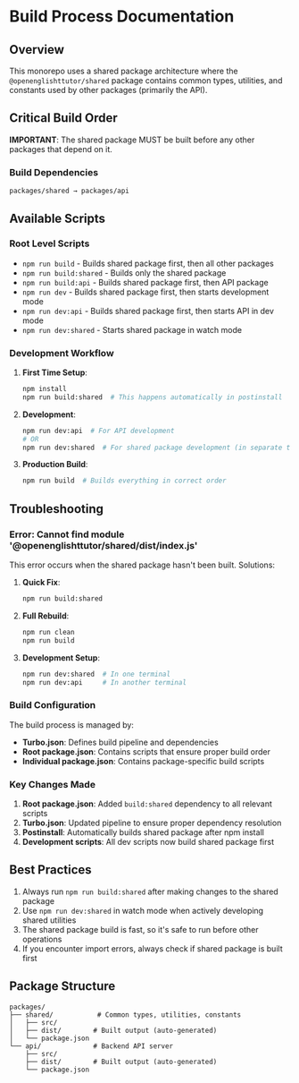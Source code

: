 # Build Process Documentation

## Overview

This monorepo uses a shared package architecture where the `@openenglishttutor/shared` package contains common types, utilities, and constants used by other packages (primarily the API).

## Critical Build Order

**IMPORTANT**: The shared package MUST be built before any other packages that depend on it.

### Build Dependencies

```
packages/shared → packages/api
```

## Available Scripts

### Root Level Scripts

- `npm run build` - Builds shared package first, then all other packages
- `npm run build:shared` - Builds only the shared package
- `npm run build:api` - Builds shared package first, then API package
- `npm run dev` - Builds shared package first, then starts development mode
- `npm run dev:api` - Builds shared package first, then starts API in dev mode
- `npm run dev:shared` - Starts shared package in watch mode

### Development Workflow

1. **First Time Setup**:
   ```bash
   npm install
   npm run build:shared  # This happens automatically in postinstall
   ```

2. **Development**:
   ```bash
   npm run dev:api  # For API development
   # OR
   npm run dev:shared  # For shared package development (in separate terminal)
   ```

3. **Production Build**:
   ```bash
   npm run build  # Builds everything in correct order
   ```

## Troubleshooting

### Error: Cannot find module '@openenglishttutor/shared/dist/index.js'

This error occurs when the shared package hasn't been built. Solutions:

1. **Quick Fix**:
   ```bash
   npm run build:shared
   ```

2. **Full Rebuild**:
   ```bash
   npm run clean
   npm run build
   ```

3. **Development Setup**:
   ```bash
   npm run dev:shared  # In one terminal
   npm run dev:api     # In another terminal
   ```

### Build Configuration

The build process is managed by:

- **Turbo.json**: Defines build pipeline and dependencies
- **Root package.json**: Contains scripts that ensure proper build order
- **Individual package.json**: Contains package-specific build scripts

### Key Changes Made

1. **Root package.json**: Added `build:shared` dependency to all relevant scripts
2. **Turbo.json**: Updated pipeline to ensure proper dependency resolution
3. **Postinstall**: Automatically builds shared package after npm install
4. **Development scripts**: All dev scripts now build shared package first

## Best Practices

1. Always run `npm run build:shared` after making changes to the shared package
2. Use `npm run dev:shared` in watch mode when actively developing shared utilities
3. The shared package build is fast, so it's safe to run before other operations
4. If you encounter import errors, always check if shared package is built first

## Package Structure

```
packages/
├── shared/           # Common types, utilities, constants
│   ├── src/
│   ├── dist/        # Built output (auto-generated)
│   └── package.json
└── api/             # Backend API server
    ├── src/
    ├── dist/        # Built output (auto-generated)
    └── package.json